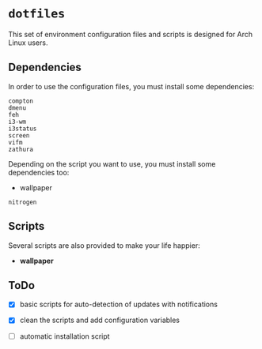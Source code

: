 # `dotfiles`

This set of environment configuration files and scripts is designed for Arch Linux users.

Dependencies
------------
In order to use the configuration files, you must install some dependencies:

```
compton
dmenu
feh
i3-wm
i3status
screen
vifm
zathura
```

Depending on the script you want to use, you must install some dependencies too:

- wallpaper
```
nitrogen
```

Scripts
-------
Several scripts are also provided to make your life happier:

- **wallpaper**

ToDo
----
- [x] basic scripts for auto-detection of updates with notifications
- [x] clean the scripts and add configuration variables
- [ ] automatic installation script

